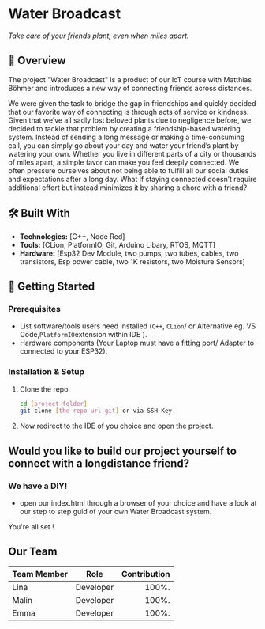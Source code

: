 # Water Broadcast  
*Take care of your friends plant, even when miles apart.*  

## 📌 Overview  

The project "Water Broadcast" is a product of our IoT course with Matthias Böhmer and introduces a new way of connecting friends across distances.

We were given the task to bridge the gap in friendships and quickly decided that our favorite way of connecting is through acts of service or kindness.
Given that we’ve all sadly lost beloved plants due to negligence before, we decided to tackle that problem by creating a friendship-based watering system.
Instead of sending a long message or making a time-consuming call, you can simply go about your day and water your friend’s plant by watering your own. Whether you live in different parts of a city or thousands of miles apart, a simple favor can make you feel deeply connected.
We often pressure ourselves about not being able to fulfill all our social duties and expectations after a long day. What if staying connected doesn’t require additional effort but instead minimizes it by sharing a chore with a friend?

## 🛠️ Built With  
- **Technologies:** [C++, Node Red]  
- **Tools:** [CLion, PlatformIO, Git, Arduino Libary, RTOS, MQTT]  
- **Hardware:** [Esp32 Dev Module, two pumps, two tubes, cables, two transistors, Esp power cable, two 1K resistors, two Moisture Sensors]  

## 🚀 Getting Started  
### Prerequisites  
- List software/tools users need installed (`C++`, `CLion`/ or Alternative eg. VS Code,`PlatformIO`extension within IDE ).  
- Hardware components (Your Laptop must have a fitting port/ Adapter to connected to your ESP32).  

### Installation & Setup  
1. Clone the repo:  
   ```bash
   cd [project-folder]
   git clone [the-repo-url.git] or via SSH-Key
   
2. Now redirect to the IDE of you choice and open the project.

## Would you like to build our project yourself to connect with a longdistance friend?
### We have a DIY!
- open our index.html through a browser of your choice and have a look at our step to step guid of your own Water Broadcast system. 



You're all set !

## Our Team 

| Team Member  | Role           | Contribution  |
|:-------------|:--------------:|--------------:|
| Lina         | Developer      | 100%.         |
| Malin        | Developer      | 100%.         |
| Emma         | Developer      | 100%.         |